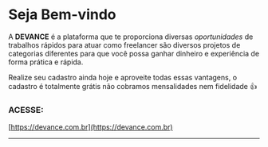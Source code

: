# Seja Bem-vindo

A **DEVANCE** é a plataforma que te proporciona diversas *oportunidades* de trabalhos rápidos para atuar como freelancer são diversos projetos de categorias diferentes para que você possa ganhar dinheiro e experiência de forma prática e rápida. 

Realize seu cadastro ainda hoje e aproveite todas essas vantagens, o cadastro é totalmente grátis não cobramos mensalidades nem fidelidade 👍

### ACESSE:

[https://devance.com.br](https://devance.com.br)

------------------------------------------------------------------------
